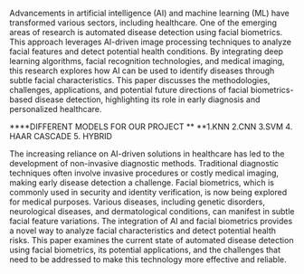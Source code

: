 Advancements in artificial intelligence (AI) and machine learning (ML) have transformed various sectors, including healthcare. One of the emerging areas of research is automated disease detection using facial biometrics. This approach leverages AI-driven image processing techniques to analyze facial features and detect potential health conditions. By integrating deep learning algorithms, facial recognition technologies, and medical imaging, this research explores how AI can be used to identify diseases through subtle facial characteristics. This paper discusses the methodologies, challenges, applications, and potential future directions of facial biometrics-based disease detection, highlighting its role in early diagnosis and personalized healthcare.

****DIFFERENT MODELS FOR OUR PROJECT **
**1.KNN
2.CNN
3.SVM 
4. HAAR CASCADE 
5. HYBRID 

The increasing reliance on AI-driven solutions in healthcare has led to the development of non-invasive diagnostic methods. Traditional diagnostic techniques often involve invasive procedures or costly medical imaging, making early disease detection a challenge. Facial biometrics, which is commonly used in security and identity verification, is now being explored for medical purposes. Various diseases, including genetic disorders, neurological diseases, and dermatological conditions, can manifest in subtle facial feature variations. 
The integration of AI and facial biometrics provides a novel way to analyze facial characteristics and detect potential health risks. This paper examines the current state of automated disease detection using facial biometrics, its potential applications, and the challenges that need to be addressed to make this technology more effective and reliable.

